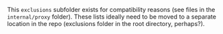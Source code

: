 This `exclusions` subfolder exists for compatibility reasons (see files in the `internal/proxy` folder). These lists ideally need to be moved to a separate location in the repo (exclusions folder in the root directory, perhaps?).